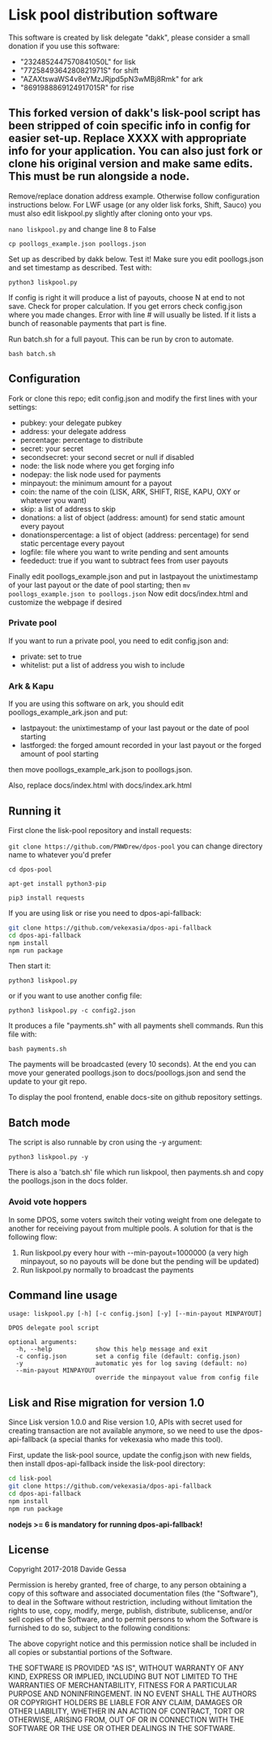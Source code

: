 # Lisk pool distribution software
This software is created by lisk delegate "dakk", please consider a small donation if you
use this software: 
- "2324852447570841050L" for lisk
- "7725849364280821971S" for shift
- "AZAXtswaWS4v8eYMzJRjpd5pN3wMBj8Rmk" for ark
- "8691988869124917015R" for rise
## This forked version of dakk's lisk-pool script has been stripped of coin specific info in config for easier set-up. Replace XXXX with appropriate info for your application. You can also just fork or clone his original version and make same edits. This must be run alongside a node. 

Remove/replace donation address example. Otherwise follow configuration instructions below. 
For LWF usage (or any older lisk forks, Shift, Sauco) you must also edit liskpool.py slightly after cloning onto your vps.

```nano liskpool.py``` and change line 8 to False

```cp poollogs_example.json poollogs.json```

Set up as described by dakk below.
Test it! Make sure you edit poollogs.json and set timestamp as described. Test with:

```python3 liskpool.py``` 

If config is right it will produce a list of payouts, choose N at end to not save. Check for proper calculation. If you get errors check config.json where you made changes. Error with line # will usually be listed. If it lists a bunch of reasonable payments that part is fine.

Run batch.sh for a full payout. This can be run by cron to automate. 

```bash batch.sh```

## Configuration
Fork or clone this repo; edit config.json and modify the first lines with your settings:

- pubkey: your delegate pubkey
- address: your delegate address
- percentage: percentage to distribute
- secret: your secret
- secondsecret: your second secret or null if disabled
- node: the lisk node where you get forging info
- nodepay: the lisk node used for payments
- minpayout: the minimum amount for a payout
- coin: the name of the coin (LISK, ARK, SHIFT, RISE, KAPU, OXY or whatever you want)
- skip: a list of address to skip
- donations: a list of object (address: amount) for send static amount every payout
- donationspercentage: a list of object (address: percentage) for send static percentage every payout
- logfile: file where you want to write pending and sent amounts
- feededuct: true if you want to subtract fees from user payouts


Finally edit poollogs_example.json and put in lastpayout the unixtimestamp of your last payout or the
date of pool starting; then ```mv poollogs_example.json to poollogs.json```
Now edit docs/index.html and customize the webpage if desired

### Private pool
If you want to run a private pool, you need to edit config.json and:

- private: set to true
- whitelist: put a list of address you wish to include

### Ark & Kapu
If you are using this software on ark, you should edit poollogs_example_ark.json and put:

- lastpayout: the unixtimestamp of your last payout or the date of pool starting 
- lastforged: the forged amount recorded in your last payout or the forged amount of pool starting

then move poollogs_example_ark.json to poollogs.json.

Also, replace docs/index.html with docs/index.ark.html

## Running it

First clone the lisk-pool repository and install requests:

```git clone https://github.com/PNWDrew/dpos-pool``` you can change directory name to whatever you'd prefer

```cd dpos-pool```

```apt-get install python3-pip```

```pip3 install requests```

If you are using lisk or rise you need to dpos-api-fallback:

```bash
git clone https://github.com/vekexasia/dpos-api-fallback
cd dpos-api-fallback
npm install
npm run package
```

Then start it:

```python3 liskpool.py```

or if you want to use another config file:

```python3 liskpool.py -c config2.json```

It produces a file "payments.sh" with all payments shell commands. Run this file with:

```bash payments.sh```

The payments will be broadcasted (every 10 seconds). At the end you can move your generated
poollogs.json to docs/poollogs.json and send the update to your git repo.

To display the pool frontend, enable docs-site on github repository settings.


## Batch mode

The script is also runnable by cron using the -y argument:

`python3 liskpool.py -y`

There is also a 'batch.sh' file which run liskpool, then payments.sh and copy the poollogs.json
in the docs folder.


### Avoid vote hoppers

In some DPOS, some voters switch their voting weight from one delegate to another for
receiving payout from multiple pools. A solution for that is the following flow:

1. Run liskpool.py every hour with --min-payout=1000000 (a very high minpayout, so no payouts will be done but the pending will be updated)
2. Run liskpool.py normally to broadcast the payments


## Command line usage

```
usage: liskpool.py [-h] [-c config.json] [-y] [--min-payout MINPAYOUT]

DPOS delegate pool script

optional arguments:
  -h, --help            show this help message and exit
  -c config.json        set a config file (default: config.json)
  -y                    automatic yes for log saving (default: no)
  --min-payout MINPAYOUT
                        override the minpayout value from config file
```

## Lisk and Rise migration for version 1.0

Since Lisk version 1.0.0 and Rise version 1.0, APIs with secret used for creating 
transaction are not available anymore, so we need to use the dpos-api-fallback
(a special thanks for vekexasia who made this tool). 

First, update the lisk-pool source, update the config.json with new fields, then install dpos-api-fallback inside the lisk-pool
directory:

```bash
cd lisk-pool
git clone https://github.com/vekexasia/dpos-api-fallback
cd dpos-api-fallback
npm install
npm run package
```

**nodejs >= 6 is mandatory for running dpos-api-fallback!**


## License
Copyright 2017-2018 Davide Gessa

Permission is hereby granted, free of charge, to any person obtaining a copy of this software and associated documentation files (the "Software"), to deal in the Software without restriction, including without limitation the rights to use, copy, modify, merge, publish, distribute, sublicense, and/or sell copies of the Software, and to permit persons to whom the Software is furnished to do so, subject to the following conditions:

The above copyright notice and this permission notice shall be included in all copies or substantial portions of the Software.

THE SOFTWARE IS PROVIDED "AS IS", WITHOUT WARRANTY OF ANY KIND, EXPRESS OR IMPLIED, INCLUDING BUT NOT LIMITED TO THE WARRANTIES OF MERCHANTABILITY, FITNESS FOR A PARTICULAR PURPOSE AND NONINFRINGEMENT. IN NO EVENT SHALL THE AUTHORS OR COPYRIGHT HOLDERS BE LIABLE FOR ANY CLAIM, DAMAGES OR OTHER LIABILITY, WHETHER IN AN ACTION OF CONTRACT, TORT OR OTHERWISE, ARISING FROM, OUT OF OR IN CONNECTION WITH THE SOFTWARE OR THE USE OR OTHER DEALINGS IN THE SOFTWARE.

